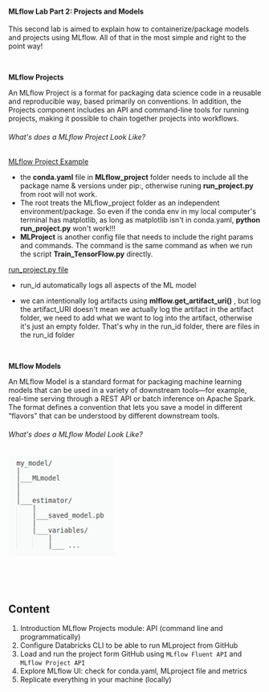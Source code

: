 <!-- <img src="https://www.mlflow.org/docs/latest/_static/MLflow-logo-final-black.png" width="200"> -->

#### MLflow Lab Part 2: Projects and Models
         
This second lab is aimed to explain how to containerize/package models and projects using MLflow. 
All of that in the most simple and right to the point way!

&nbsp;

**MLflow Projects**

An MLflow Project is a format for packaging data science code in a reusable and reproducible way, based primarily on conventions. In addition, the Projects component includes an API and command-line
tools for running projects, making it possible to chain together projects into workflows.
  
###### What's does a MLflow Project Look Like?

[MLflow Project Example](./MLflow_project)


- the __conda.yaml__ file in __MLflow_project__ folder needs to include all the package name & versions
 under pip:, otherwise runing __run_project.py__ from root will not work. 
- The root treats the MLflow_project folder as an independent environment/package. So even if the conda env
 in my local computer's terminal has matplotlib, as long as matplotlib isn't in conda.yaml, 
 __python run_project.py__ won't work!!!
- __MLProject__ is another config file that needs to include the right params and commands.
 The command is the same command as when we run the script __Train_TensorFlow.py__ directly.

[run_project.py file](./run_project.py)

- run_id automatically logs all aspects of the ML model

- we can intentionally log artifacts using __mlflow.get_artifact_uri()__ , but log the artifact_URI doesn't mean we actually log the artifact in the artifact folder, we need to add what we want to log into the artifact, otherwise it's just an empty folder. 
That's why in the run_id folder, there are files in the run_id folder

&nbsp;

**MLflow Models**

An MLflow Model is a standard format for packaging machine learning models that can be used in a variety of downstream tools—for example, real-time serving through a REST API or batch 
inference on Apache Spark. The format defines a convention that lets you save a model in different “flavors” that can be understood by different downstream tools.

###### What's does a MLflow Model Look Like?

<img src="https://raw.githubusercontent.com/Isaac4real/MLflow_Experiment/master/Part2-%20MLflow%20Projects%26Models/Images/ModelFolderStructure.png" height="200">

&nbsp;

&nbsp;
## Content
1. Introduction MLflow Projects module: API (command line and programmatically)
2. Configure Databricks CLI to be able to run MLproject from GitHub
3. Load and run the project form GitHub using `MLflow Fluent API` and `MLflow Project API`
4. Explore MLflow UI: check for conda.yaml, MLproject file and metrics
5. Replicate everything in your machine (locally)
